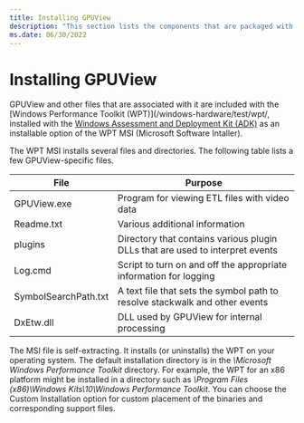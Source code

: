 ```yaml
---
title: Installing GPUView
description: "This section lists the components that are packaged with GPUView and describes how to install GPUView."
ms.date: 06/30/2022
---
```


# Installing GPUView

GPUView and other files that are associated with it are included with the [Windows Performance Toolkit (WPT)](/windows-hardware/test/wpt/, installed with the [Windows Assessment and Deployment Kit (ADK)](/windows-hardware/get-started/adk-install) as an installable option of the WPT MSI (Microsoft Software Intaller).

The WPT MSI installs several files and directories. The following table lists a few GPUView-specific files.

| File | Purpose |
| ---- | ------- |
| GPUView.exe | Program for viewing ETL files with video data |
| Readme.txt | Various additional information |
| plugins     | Directory that contains various plugin DLLs that are used to interpret events |
| Log.cmd     | Script to turn on and off the appropriate information for logging |
| SymbolSearchPath.txt | A text file that sets the symbol path to resolve stackwalk and other events |
| DxEtw.dll | DLL used by GPUView for internal processing |

The MSI file is self-extracting. It installs (or uninstalls) the WPT on your operating system. The default installation directory is in the *\Microsoft Windows Performance Toolkit* directory. For example, the WPT for an x86 platform might be installed in a directory such as *\Program Files (x86)\Windows Kits\10\Windows Performance Toolkit*. You can choose the Custom Installation option for custom placement of the binaries and corresponding support files.
